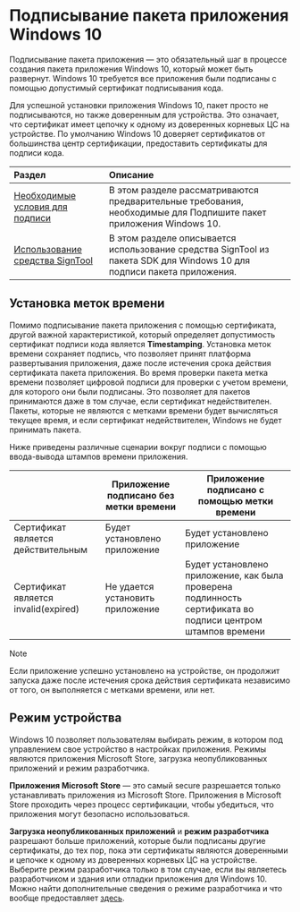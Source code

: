 # <a name="signing-windows-10-app-package"></a>Подписывание пакета приложения Windows 10 

Подписывание пакета приложения — это обязательный шаг в процессе создания пакета приложения Windows 10, который может быть развернут. Windows 10 требуется все приложения были подписаны с помощью допустимый сертификат подписывания кода. 

Для успешной установки приложения Windows 10, пакет просто не подписываются, но также доверенным для устройства. Это означает, что сертификат имеет цепочку к одному из доверенных корневых ЦС на устройстве. По умолчанию Windows 10 доверяет сертификатов от большинства центр сертификации, предоставить сертификаты для подписи кода. 

|Раздел| Описание |
|:---|:---|
|[Необходимые условия для подписи](https://docs.microsoft.com/en-us/windows/uwp/packaging/sign-app-package-using-signtool?context=/windows/msix/render#prerequisites)| В этом разделе рассматриваются предварительные требования, необходимые для Подпишите пакет приложения Windows 10. | 
|[Использование средства SignTool](https://docs.microsoft.com/en-us/windows/uwp/packaging/sign-app-package-using-signtool?context=/windows/msix/render#using-signtool)| В этом разделе описывается использование средства SignTool из пакета SDK для Windows 10 для подписи пакета приложения.|

## <a name="timestamping"></a>Установка меток времени 

Помимо подписывание пакета приложения с помощью сертификата, другой важной характеристикой, который определяет допустимость сертификат подписи кода является **Timestamping**. Установка меток времени сохраняет подпись, что позволяет принят платформа развертывания приложения, даже после истечения срока действия сертификата пакета приложения. Во время проверки пакета метка времени позволяет цифровой подписи для проверки с учетом времени, для которого они были подписаны. Это позволяет для пакетов принимаются даже в том случае, если сертификат недействителен. Пакеты, которые не являются с метками времени будет вычисляться текущее время, и если сертификат недействителен, Windows не будет принимать пакета. 

Ниже приведены различные сценарии вокруг подписи с помощью ввода-вывода штампов времени приложения.

| |Приложение подписано без метки времени | Приложение подписано с помощью метки времени |
|---|---------------------------------- | ------------------------------- |
| Сертификат является действительным |Будет установлено приложение | Будет установлено приложение |
| Сертификат является invalid(expired) | Не удается установить приложение | Будет установлено приложение, как была проверена подлинность сертификата во подписи центром штампов времени |

 > [!NOTE]
 > Если приложение успешно установлено на устройстве, он продолжит запуска даже после истечения срока действия сертификата независимо от того, он выполняется с метками времени, или нет. 

## <a name="device-mode"></a>Режим устройства

Windows 10 позволяет пользователям выбирать режим, в котором под управлением свое устройство в настройках приложения. Режимы являются приложения Microsoft Store, загрузка неопубликованных приложений и режим разработчика. 

**Приложения Microsoft Store** — это самый secure разрешается только устанавливать приложения из Microsoft Store. Приложения в Microsoft Store проходить через процесс сертификации, чтобы убедиться, что приложения могут безопасно использоваться. 

**Загрузка неопубликованных приложений** и **режим разработчика** разрешают больше приложений, которые были подписаны другие сертификаты, до тех пор, пока эти сертификаты являются доверенными и цепочке к одному из доверенных корневых ЦС на устройстве. Выберите режим разработчика только в том случае, если вы являетесь разработчиком и здания или отладки приложения для Windows 10. Можно найти дополнительные сведения о режиме разработчика и что вообще предоставляет [здесь](https://docs.microsoft.com/en-us/windows/uwp/get-started/enable-your-device-for-development). 
